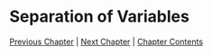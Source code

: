 # Separation of Variables

[Previous Chapter][prev] | [Next Chapter][next] | [Chapter Contents][index]

[prev]: ./02geometry
[next]: ./04hyperbolic
[index]: ./index